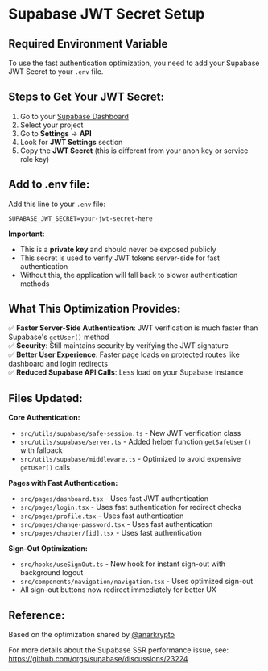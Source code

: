 # Supabase JWT Secret Setup

## Required Environment Variable

To use the fast authentication optimization, you need to add your Supabase JWT Secret to your `.env` file.

## Steps to Get Your JWT Secret:

1. Go to your [Supabase Dashboard](https://supabase.com/dashboard)
2. Select your project
3. Go to **Settings** → **API**
4. Look for **JWT Settings** section
5. Copy the **JWT Secret** (this is different from your anon key or service role key)

## Add to .env file:

Add this line to your `.env` file:

```
SUPABASE_JWT_SECRET=your-jwt-secret-here
```

**Important:** 
- This is a **private key** and should never be exposed publicly
- This secret is used to verify JWT tokens server-side for fast authentication
- Without this, the application will fall back to slower authentication methods

## What This Optimization Provides:

✅ **Faster Server-Side Authentication**: JWT verification is much faster than Supabase's `getUser()` method  
✅ **Security**: Still maintains security by verifying the JWT signature  
✅ **Better User Experience**: Faster page loads on protected routes like dashboard and login redirects  
✅ **Reduced Supabase API Calls**: Less load on your Supabase instance  

## Files Updated:

**Core Authentication:**
- `src/utils/supabase/safe-session.ts` - New JWT verification class
- `src/utils/supabase/server.ts` - Added helper function `getSafeUser()` with fallback
- `src/utils/supabase/middleware.ts` - Optimized to avoid expensive `getUser()` calls

**Pages with Fast Authentication:**
- `src/pages/dashboard.tsx` - Uses fast JWT authentication
- `src/pages/login.tsx` - Uses fast authentication for redirect checks
- `src/pages/profile.tsx` - Uses fast authentication
- `src/pages/change-password.tsx` - Uses fast authentication  
- `src/pages/chapter/[id].tsx` - Uses fast authentication

**Sign-Out Optimization:**
- `src/hooks/useSignOut.ts` - New hook for instant sign-out with background logout
- `src/components/navigation/navigation.tsx` - Uses optimized sign-out
- All sign-out buttons now redirect immediately for better UX

## Reference:

Based on the optimization shared by [@anarkrypto](https://gist.github.com/anarkrypto/9ee98bd23f25efd44a4cfb4ed256837a)

For more details about the Supabase SSR performance issue, see: https://github.com/orgs/supabase/discussions/23224 